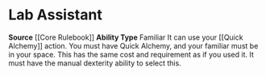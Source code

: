 ﻿---
ability_type: Familiar
actions: null
frequency: null
id: '9'
name: Lab Assistant
rarity: Common
requirement: null
source: '[[DATABASE/source/Core Rulebook|Core Rulebook]]'
trait: null
type: Familiar Ability

---
# Lab Assistant

**Source** [[Core Rulebook]] 
**Ability Type** Familiar
It can use your [[Quick Alchemy]] action. You must have Quick Alchemy, and your familiar must be in your space. This has the same cost and requirement as if you used it. It must have the manual dexterity ability to select this.